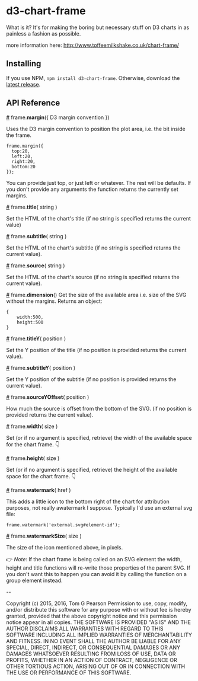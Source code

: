 # d3-chart-frame

What is it? It's for making the boring but necessary stuff on D3 charts in as painless a fashion as possible.

more information here:  http://www.toffeemilkshake.co.uk/chart-frame/

## Installing

If you use NPM, `npm install d3-chart-frame`. Otherwise, download the [latest release](https://github.com/d3/d3-foo/releases/latest).

## API Reference

<a href="#margin" name="margin">#</a> frame.<b>margin</b>({ D3 margin convention })

Uses the D3 margin convention to position the plot area, i.e. the bit inside the frame.

```
frame.margin({
  top:20,
  left:20,
  right:20,
  bottom:20
});
```

You can provide just top, or just left or whatever. The rest will be defaults. If you don't provide any arguments the function returns the currently set margins.

<a href="#title" name="title">#</a> frame.<b>title</b>( string )

Set the HTML of the chart's title (if no string is specified returns the current value)


<a href="#subtitle" name="subtitle">#</a> frame.<b>subtitle</b>( string )

Set the HTML of the chart's subtitle (if no string is specified returns the current value).


<a href="#source" name="source">#</a> frame.<b>source</b>( string )

Set the HTML of the chart's source (if no string is specified returns the current value).


<a href="#dimension" name="dimension">#</a> frame.<b>dimension</b>()
Get the size of the available area i.e. size of the SVG without the margins. Returns an object:

```
{
	width:500,
	height:500
}
```


<a href="#titleY" name="titleY">#</a> frame.<b>titleY</b>( position )

Set the Y position of the title (if no position is provided returns the current value).


<a href="#subtitleY" name="subtitleY">#</a> frame.<b>subtitleY</b>( position )

Set the Y position of the subtitle (if no position is provided returns the current value).


<a href="#sourceYOffset" name="sourceYOffset">#</a> frame.<b>sourceYOffset</b>( position )

How much the source is offset from the bottom of the SVG. (if no position is provided returns the current value).


<a href="#width" name="width">#</a> frame.<b>width</b>( size )

Set (or if no argument is specified, retrieve) the width of the available space for the chart frame. 👇


<a href="#height" name="height">#</a> frame.<b>height</b>( size )

Set (or if no argument is specified, retrieve) the height of the available space for the chart frame. 👇


<a href="#watermark" name="watermark">#</a>  frame.<b>watermark</b>( href )

This adds a little icon to the bottom right of the chart for attribution purposes, not really awatermark I suppose. Typically I'd use an external svg file:

```
frame.watermark('external.svg#element-id');
```

<a href="#watermarkSize" name="watermarkSize">#</a> frame.<b>watermarkSize</b>( size )

The size of the icon mentioned above, in pixels.


👉 _Note_: If the chart frame is being called on an SVG element the width, height and title functions will re-write those properties of the parent SVG. If you don't want this to happen you can avoid it by calling the function on a group element instead.

--

Copyright (c) 2015, 2016, Tom G Pearson
Permission to use, copy, modify, and/or distribute this software for any purpose with or without fee is hereby granted, provided that the above copyright notice and this permission notice appear in all copies.
THE SOFTWARE IS PROVIDED "AS IS" AND THE AUTHOR DISCLAIMS ALL WARRANTIES WITH REGARD TO THIS SOFTWARE INCLUDING ALL IMPLIED WARRANTIES OF MERCHANTABILITY AND FITNESS. IN NO EVENT SHALL THE AUTHOR BE LIABLE FOR ANY SPECIAL, DIRECT, INDIRECT, OR CONSEQUENTIAL DAMAGES OR ANY DAMAGES WHATSOEVER RESULTING FROM LOSS OF USE, DATA OR PROFITS, WHETHER IN AN ACTION OF CONTRACT, NEGLIGENCE OR OTHER TORTIOUS ACTION, ARISING OUT OF OR IN CONNECTION WITH THE USE OR PERFORMANCE OF THIS SOFTWARE.